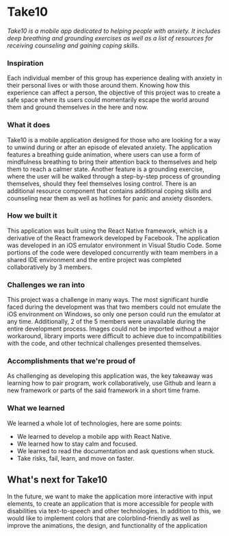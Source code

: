 # Take10


*Take10 is a mobile app dedicated to helping people with anxiety. It includes deep breathing and grounding exercises as well as a list of resources for receiving counseling and gaining coping skills.*

### Inspiration
Each individual member of this group has experience dealing with anxiety in their personal lives or with those around them. Knowing how this experience can affect a person, the objective of this project was to create a safe space where its users could momentarily escape the world around them and ground themselves in the here and now.

### What it does
Take10 is a mobile application designed for those who are looking for a way to unwind during or after an episode of elevated anxiety. The application features a breathing guide animation, where users can use a form of mindfulness breathing to bring their attention back to themselves and help them to reach a calmer state. Another feature is a grounding exercise, where the user will be walked through a step-by-step process of grounding themselves, should they feel themselves losing control. There is an additional resource component that contains additional coping skills and counseling near them as well as hotlines for panic and anxiety disorders.

### How we built it
This application was built using the React Native framework, which is a derivative of the React framework developed by Facebook. The application was developed in an iOS emulator environment in Visual Studio Code. Some portions of the code were developed concurrently with team members in a shared IDE environment and the entire project was completed collaboratively by 3 members.

### Challenges we ran into
This project was a challenge in many ways. The most significant hurdle faced during the development was that two members could not emulate the iOS environment on Windows, so only one person could run the emulator at any time. Additionally, 2 of the 5 members were unavailable during the entire development process. Images could not be imported without a major workaround, library imports were difficult to achieve due to incompatibilities with the code, and other technical challenges presented themselves.

### Accomplishments that we're proud of
As challenging as developing this application was, the key takeaway was learning how to pair program, work collaboratively, use Github and learn a new framework or parts of the said framework in a short time frame.

### What we learned
We learned a whole lot of technologies, here are some points:

* We learned to develop a mobile app with React Native.
* We learned how to stay calm and focused.
* We learned to read the documentation and ask questions when stuck.
* Take risks, fail, learn, and move on faster.

## What's next for Take10
In the future, we want to make the application more interactive with input elements, to create an application that is more accessible for people with disabilities via text-to-speech and other technologies. In addition to this, we would like to implement colors that are colorblind-friendly as well as improve the animations, the design, and functionality of the application
